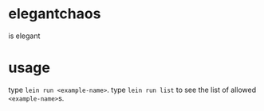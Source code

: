 # elegantchaos

is elegant

# usage

type `lein run <example-name>`.
type `lein run list` to see the list of allowed `<example-name>`s.
